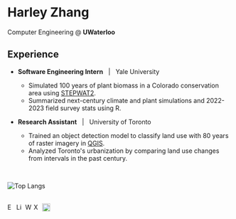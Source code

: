 # Harley Zhang

Computer Engineering @ **UWaterloo**

## Experience
- **Software Engineering Intern** &nbsp; | &nbsp; Yale University
  - Simulated 100 years of plant biomass in a Colorado conservation area using [STEPWAT2](https://github.com/DrylandEcology/STEPWAT2).
  - Summarized next-century climate and plant simulations and 2022-2023 field survey stats using R.

- **Research Assistant** &nbsp; | &nbsp; University of Toronto
  - Trained an object detection model to classify land use with 80 years of raster imagery in [QGIS](https://www.qgis.org/).
  - Analyzed Toronto's urbanization by comparing land use changes from intervals in the past century.

<br/>

![Top Langs](https://github-readme-stats.vercel.app/api/top-langs/?username=anuraghazra&layout=compact&theme=github_dark_dimmed)

<br/>

<a href="mailto:h333zhan@uwaterloo.ca" target="_blank">
  <img align="left" alt="Email" width="17px" src="https://img.icons8.com/?size=100&id=86875&format=png&color=ffffff" />
</a>
<a href="https://www.linkedin.com/in/harley-zhang">
  <img align="left" alt="LinkedIn" width="17px" src="https://img.icons8.com/?size=100&id=8808&format=png&color=ffffff" />
</a>
<a href="https://harley-zhang.vercel.app/" target="_blank">
  <img align="left" alt="Website" width="16px" src="https://img.icons8.com/ios/50/FFFFFF/globe--v1.png" />
</a>
<a href="https://x.com/HarleyZhang06" target="_blank">
  <img align="left" alt="X" width="16px" src="https://img.icons8.com/?size=100&id=fJp7hepMryiw&format=png&color=ffffff" />
</a>
<a href="https://www.youtube.com/@harleyzhang3092" target="_blank">
  <img align="left" alt="YouTube" width="18px" src="https://img.icons8.com/?size=100&id=37326&format=png&color=ffffff" />
</a>
